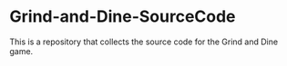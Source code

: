 # Grind-and-Dine-SourceCode
This is a repository that collects the source code for the Grind and Dine game.
